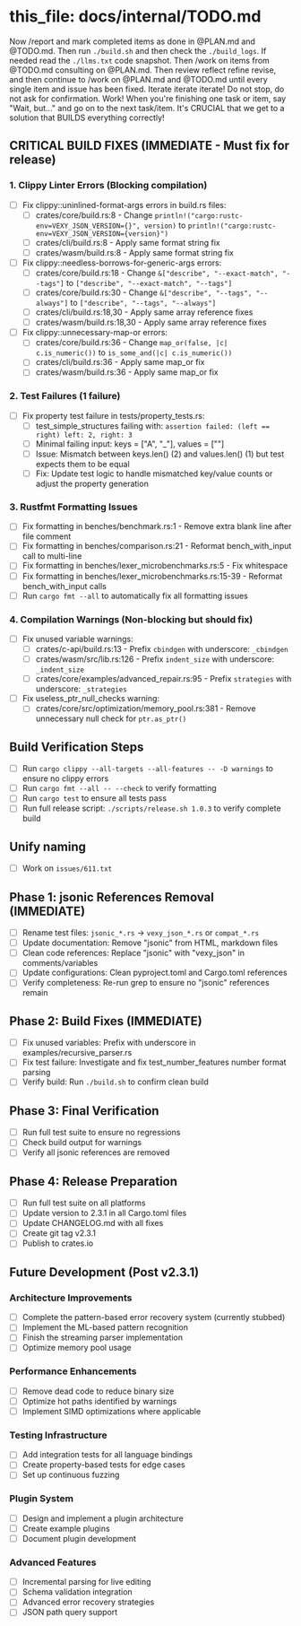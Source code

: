 # this_file: docs/internal/TODO.md

Now /report and mark completed items as done in @PLAN.md and @TODO.md. Then run `./build.sh` and then check the `./build_logs`. If needed read the `./llms.txt` code snapshot. Then /work on items from @TODO.md consulting on @PLAN.md. Then review reflect refine revise, and then continue to /work on @PLAN.md and @TODO.md until every single item and issue has been fixed. Iterate iterate iterate! Do not stop, do not ask for confirmation. Work! When you're finishing one task or item, say "Wait, but..." and go on to the next task/item. It's CRUCIAL that we get to a solution that BUILDS everything correctly!

## CRITICAL BUILD FIXES (IMMEDIATE - Must fix for release)

### 1. Clippy Linter Errors (Blocking compilation)

- [ ] Fix clippy::uninlined-format-args errors in build.rs files:
  - [ ] crates/core/build.rs:8 - Change `println!("cargo:rustc-env=VEXY_JSON_VERSION={}", version)` to `println!("cargo:rustc-env=VEXY_JSON_VERSION={version}")`
  - [ ] crates/cli/build.rs:8 - Apply same format string fix
  - [ ] crates/wasm/build.rs:8 - Apply same format string fix

- [ ] Fix clippy::needless-borrows-for-generic-args errors:
  - [ ] crates/core/build.rs:18 - Change `&["describe", "--exact-match", "--tags"]` to `["describe", "--exact-match", "--tags"]`
  - [ ] crates/core/build.rs:30 - Change `&["describe", "--tags", "--always"]` to `["describe", "--tags", "--always"]`
  - [ ] crates/cli/build.rs:18,30 - Apply same array reference fixes
  - [ ] crates/wasm/build.rs:18,30 - Apply same array reference fixes

- [ ] Fix clippy::unnecessary-map-or errors:
  - [ ] crates/core/build.rs:36 - Change `map_or(false, |c| c.is_numeric())` to `is_some_and(|c| c.is_numeric())`
  - [ ] crates/cli/build.rs:36 - Apply same map_or fix
  - [ ] crates/wasm/build.rs:36 - Apply same map_or fix

### 2. Test Failures (1 failure)

- [ ] Fix property test failure in tests/property_tests.rs:
  - [ ] test_simple_structures failing with: `assertion failed: (left == right) left: 2, right: 3`
  - [ ] Minimal failing input: keys = ["A", "_"], values = [""]
  - [ ] Issue: Mismatch between keys.len() (2) and values.len() (1) but test expects them to be equal
  - [ ] Fix: Update test logic to handle mismatched key/value counts or adjust the property generation

### 3. Rustfmt Formatting Issues

- [ ] Fix formatting in benches/benchmark.rs:1 - Remove extra blank line after file comment
- [ ] Fix formatting in benches/comparison.rs:21 - Reformat bench_with_input call to multi-line
- [ ] Fix formatting in benches/lexer_microbenchmarks.rs:5 - Fix whitespace
- [ ] Fix formatting in benches/lexer_microbenchmarks.rs:15-39 - Reformat bench_with_input calls
- [ ] Run `cargo fmt --all` to automatically fix all formatting issues

### 4. Compilation Warnings (Non-blocking but should fix)

- [ ] Fix unused variable warnings:
  - [ ] crates/c-api/build.rs:13 - Prefix `cbindgen` with underscore: `_cbindgen`
  - [ ] crates/wasm/src/lib.rs:126 - Prefix `indent_size` with underscore: `_indent_size`
  - [ ] crates/core/examples/advanced_repair.rs:95 - Prefix `strategies` with underscore: `_strategies`

- [ ] Fix useless_ptr_null_checks warning:
  - [ ] crates/core/src/optimization/memory_pool.rs:381 - Remove unnecessary null check for `ptr.as_ptr()`

## Build Verification Steps

- [ ] Run `cargo clippy --all-targets --all-features -- -D warnings` to ensure no clippy errors
- [ ] Run `cargo fmt --all -- --check` to verify formatting
- [ ] Run `cargo test` to ensure all tests pass
- [ ] Run full release script: `./scripts/release.sh 1.0.3` to verify complete build

## Unify naming

- [ ] Work on `issues/611.txt`

## Phase 1: jsonic References Removal (IMMEDIATE)

- [ ] Rename test files: `jsonic_*.rs` → `vexy_json_*.rs` or `compat_*.rs`
- [ ] Update documentation: Remove "jsonic" from HTML, markdown files
- [ ] Clean code references: Replace "jsonic" with "vexy_json" in comments/variables
- [ ] Update configurations: Clean pyproject.toml and Cargo.toml references
- [ ] Verify completeness: Re-run grep to ensure no "jsonic" references remain

## Phase 2: Build Fixes (IMMEDIATE)

- [ ] Fix unused variables: Prefix with underscore in examples/recursive_parser.rs
- [ ] Fix test failure: Investigate and fix test_number_features number format parsing
- [ ] Verify build: Run `./build.sh` to confirm clean build

## Phase 3: Final Verification

- [ ] Run full test suite to ensure no regressions
- [ ] Check build output for warnings
- [ ] Verify all jsonic references are removed

## Phase 4: Release Preparation

- [ ] Run full test suite on all platforms
- [ ] Update version to 2.3.1 in all Cargo.toml files
- [ ] Update CHANGELOG.md with all fixes
- [ ] Create git tag v2.3.1
- [ ] Publish to crates.io

## Future Development (Post v2.3.1)

### Architecture Improvements

- [ ] Complete the pattern-based error recovery system (currently stubbed)
- [ ] Implement the ML-based pattern recognition
- [ ] Finish the streaming parser implementation
- [ ] Optimize memory pool usage

### Performance Enhancements

- [ ] Remove dead code to reduce binary size
- [ ] Optimize hot paths identified by warnings
- [ ] Implement SIMD optimizations where applicable

### Testing Infrastructure

- [ ] Add integration tests for all language bindings
- [ ] Create property-based tests for edge cases
- [ ] Set up continuous fuzzing

### Plugin System

- [ ] Design and implement a plugin architecture
- [ ] Create example plugins
- [ ] Document plugin development

### Advanced Features

- [ ] Incremental parsing for live editing
- [ ] Schema validation integration
- [ ] Advanced error recovery strategies
- [ ] JSON path query support

